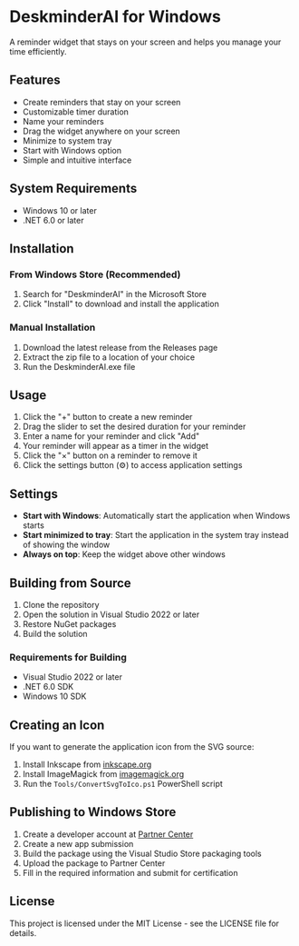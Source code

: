 # DeskminderAI for Windows

A reminder widget that stays on your screen and helps you manage your time efficiently.

## Features

- Create reminders that stay on your screen
- Customizable timer duration
- Name your reminders
- Drag the widget anywhere on your screen
- Minimize to system tray
- Start with Windows option
- Simple and intuitive interface

## System Requirements

- Windows 10 or later
- .NET 6.0 or later

## Installation

### From Windows Store (Recommended)

1. Search for "DeskminderAI" in the Microsoft Store
2. Click "Install" to download and install the application

### Manual Installation

1. Download the latest release from the Releases page
2. Extract the zip file to a location of your choice
3. Run the DeskminderAI.exe file

## Usage

1. Click the "+" button to create a new reminder
2. Drag the slider to set the desired duration for your reminder
3. Enter a name for your reminder and click "Add"
4. Your reminder will appear as a timer in the widget
5. Click the "×" button on a reminder to remove it
6. Click the settings button (⚙) to access application settings

## Settings

- **Start with Windows**: Automatically start the application when Windows starts
- **Start minimized to tray**: Start the application in the system tray instead of showing the window
- **Always on top**: Keep the widget above other windows

## Building from Source

1. Clone the repository
2. Open the solution in Visual Studio 2022 or later
3. Restore NuGet packages
4. Build the solution

### Requirements for Building

- Visual Studio 2022 or later
- .NET 6.0 SDK
- Windows 10 SDK

## Creating an Icon

If you want to generate the application icon from the SVG source:

1. Install Inkscape from [inkscape.org](https://inkscape.org/)
2. Install ImageMagick from [imagemagick.org](https://imagemagick.org/)
3. Run the `Tools/ConvertSvgToIco.ps1` PowerShell script

## Publishing to Windows Store

1. Create a developer account at [Partner Center](https://partner.microsoft.com/dashboard)
2. Create a new app submission
3. Build the package using the Visual Studio Store packaging tools
4. Upload the package to Partner Center
5. Fill in the required information and submit for certification

## License

This project is licensed under the MIT License - see the LICENSE file for details. 